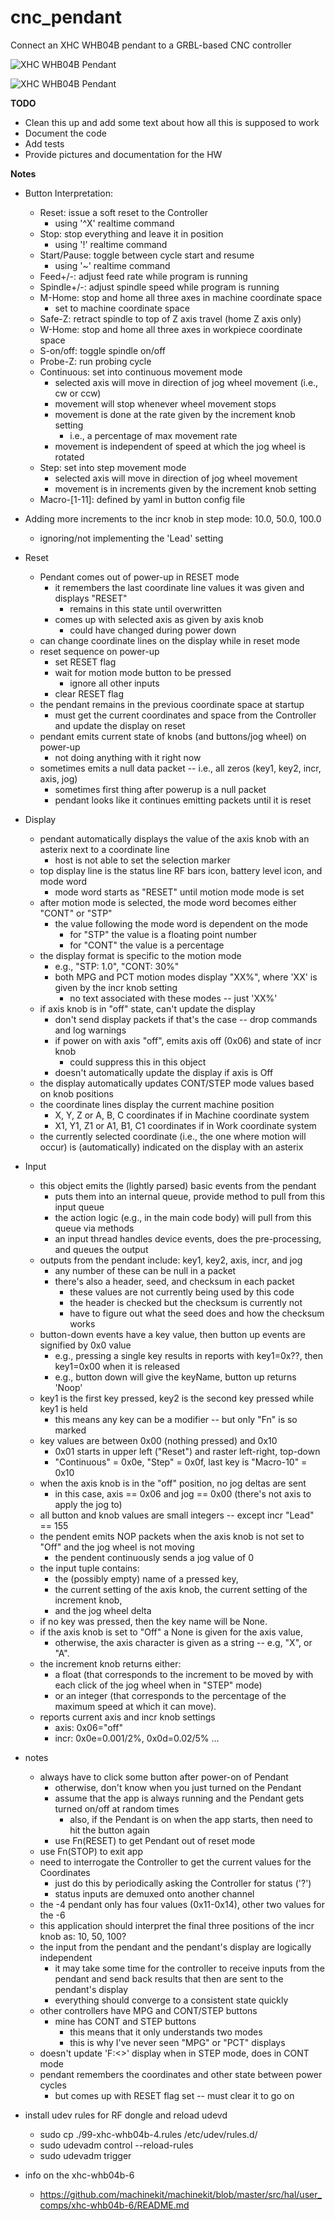 # cnc_pendant
Connect an XHC WHB04B pendant to a GRBL-based CNC controller

![XHC WHB04B Pendant](https://github.com/jduanen/cnc_pendant/tree/main/assets/Xhc-Mach3-Wireless-Handwheel-Manual-Pulse-Generator-Whb04b.webp?raw=true)

![XHC WHB04B Pendant](pendant.png)

**TODO**
* Clean this up and add some text about how all this is supposed to work
* Document the code
* Add tests
* Provide pictures and documentation for the HW

**Notes**

- Button Interpretation:
  * Reset: issue a soft reset to the Controller 
    - using '^X' realtime command
  * Stop: stop everything and leave it in position
    - using '!' realtime command
  * Start/Pause: toggle between cycle start and resume
    - using '~' realtime command
  * Feed+/-: adjust feed rate while program is running
  * Spindle+/-: adjust spindle speed while program is running
  * M-Home: stop and home all three axes in machine coordinate space
    - set to machine coordinate space
  * Safe-Z: retract spindle to top of Z axis travel (home Z axis only)
  * W-Home: stop and home all three axes in workpiece coordinate space
  * S-on/off: toggle spindle on/off
  * Probe-Z: run probing cycle
  * Continuous: set into continuous movement mode
    - selected axis will move in direction of jog wheel movement (i.e., cw or ccw)
    - movement will stop whenever wheel movement stops
    - movement is done at the rate given by the increment knob setting
      * i.e., a percentage of max movement rate
    - movement is independent of speed at which the jog wheel is rotated
  * Step: set into step movement mode
    - selected axis will move in direction of jog wheel movement
    - movement is in increments given by the increment knob setting
  * Macro-[1-11]: defined by yaml in button config file

- Adding more increments to the incr knob in step mode: 10.0, 50.0, 100.0
  * ignoring/not implementing the 'Lead' setting

- Reset
  * Pendant comes out of power-up in RESET mode
    - it remembers the last coordinate line values it was given and displays "RESET"
      * remains in this state until overwritten
    - comes up with selected axis as given by axis knob
      * could have changed during power down
  * can change coordinate lines on the display while in reset mode
  * reset sequence on power-up
    - set RESET flag
    - wait for motion mode button to be pressed
      * ignore all other inputs
    - clear RESET flag
  * the pendant remains in the previous coordinate space at startup
    - must get the current coordinates and space from the Controller and update the display on reset
  * pendant emits current state of knobs (and buttons/jog wheel) on power-up
    - not doing anything with it right now
  * sometimes emits a null data packet -- i.e., all zeros (key1, key2, incr, axis, jog)
    - sometimes first thing after powerup is a null packet
    - pendant looks like it continues emitting packets until it is reset

- Display
  * pendant automatically displays the value of the axis knob with an asterix next to a coordinate line
    - host is not able to set the selection marker
  * top display line is the status line RF bars icon, battery level icon, and mode word
    - mode word starts as "RESET" until motion mode mode is set
  * after motion mode is selected, the mode word becomes either "CONT" or "STP"
    - the value following the mode word is dependent on the mode
      * for "STP" the value is a floating point number
      * for "CONT" the value is a percentage
  * the display format is specific to the motion mode
    - e.g., "STP: 1.0", "CONT: 30%"
    - both MPG and PCT motion modes display "XX%", where 'XX' is given by the incr knob setting
      * no text associated with these modes -- just 'XX%'
  * if axis knob is in "off" state, can't update the display
    - don't send display packets if that's the case -- drop commands and log warnings
    - if power on with axis "off", emits axis off (0x06) and state of incr knob
      * could suppress this in this object
    - doesn't automatically update the display if axis is Off
  * the display automatically updates CONT/STEP mode values based on knob positions
  * the coordinate lines display the current machine position
    - X, Y, Z or A, B, C coordinates if in Machine coordinate system
    - X1, Y1, Z1 or A1, B1, C1 coordinates if in Work coordinate system
  * the currently selected coordinate (i.e., the one where motion will occur) is (automatically) indicated on the display with an asterix

- Input
  * this object emits the (lightly parsed) basic events from the pendant
    - puts them into an internal queue, provide method to pull from this input queue
    - the action logic (e.g., in the main code body) will pull from this queue via methods
    - an input thread handles device events, does the pre-processing, and queues the output
  * outputs from the pendant include: key1, key2, axis, incr, and jog
    - any number of these can be null in a packet
    - there's also a header, seed, and checksum in each packet
      * these values are not currently being used by this code
      * the header is checked but the checksum is currently not
      * have to figure out what the seed does and how the checksum works
  * button-down events have a key value, then button up events are signified by 0x0 value
    - e.g., pressing a single key results in reports with key1=0x??, then key1=0x00 when it is released
    - e.g., button down will give the keyName, button up returns 'Noop'
  * key1 is the first key pressed, key2 is the second key pressed while key1 is held
    - this means any key can be a modifier -- but only "Fn" is so marked
  * key values are between 0x00 (nothing pressed) and 0x10
    - 0x01 starts in upper left ("Reset") and raster left-right, top-down
    - "Continuous" = 0x0e, "Step" = 0x0f, last key is "Macro-10" = 0x10
  * when the axis knob is in the "off" position, no jog deltas are sent
    - in this case, axis == 0x06 and jog == 0x00 (there's not axis to apply the jog to)
  * all button and knob values are small integers -- except incr "Lead" == 155
  * the pendent emits NOP packets when the axis knob is not set to "Off" and the jog wheel is not moving
    - the pendent continuously sends a jog value of 0
  * the input tuple contains:
    - the (possibly empty) name of a pressed key,
    - the current setting of the axis knob, the current setting of the increment knob,
    - and the jog wheel delta
  * if no key was pressed, then the key name will be None.
  * if the axis knob is set to "Off" a None is given for the axis value,
    - otherwise, the axis character is given as a string -- e.g, "X", or "A".
  * the increment knob returns either:
    - a float (that corresponds to the increment to be moved by with each click of the jog wheel when in "STEP" mode)
    - or an integer (that corresponds to the percentage of the maximum speed at which it can move).
  * reports current axis and incr knob settings
    - axis: 0x06="off"
    - incr: 0x0e=0.001/2%, 0x0d=0.02/5% ...

* notes
  - always have to click some button after power-on of Pendant
    * otherwise, don't know when you just turned on the Pendant
    * assume that the app is always running and the Pendant gets turned on/off at random times
      - also, if the Pendant is on when the app starts, then need to hit the button again
    * use Fn(RESET) to get Pendant out of reset mode
  - use Fn(STOP) to exit app
  - need to interrogate the Controller to get the current values for the Coordinates
    * just do this by periodically asking the Controller for status ('?')
    * status inputs are demuxed onto another channel
  - the -4 pendant only has four values (0x11-0x14), other two values for the -6
  - this application should interpret the final three positions of the incr knob as: 10, 50, 100?
  - the input from the pendant and the pendant's display are logically independent
    * it may take some time for the controller to receive inputs from the pendant and send back results that then are sent to the pendant's display
    * everything should converge to a consistent state quickly
  - other controllers have MPG and CONT/STEP buttons
    * mine has CONT and STEP buttons
      - this means that it only understands two modes
      - this is why I've never seen "MPG" or "PCT" displays
  - doesn't update 'F:<>' display when in STEP mode, does in CONT mode
  - pendant remembers the coordinates and other state between power cycles
    * but comes up with RESET flag set -- must clear it to go on

* install udev rules for RF dongle and reload udevd
  - sudo cp ./99-xhc-whb04b-4.rules /etc/udev/rules.d/
  - sudo udevadm control --reload-rules
  - sudo udevadm trigger

* info on the xhc-whb04b-6
  - https://github.com/machinekit/machinekit/blob/master/src/hal/user_comps/xhc-whb04b-6/README.md

